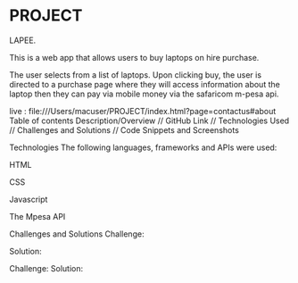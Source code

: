 # PROJECT
LAPEE.

This is a web app that allows users to buy laptops on hire purchase.

The user selects from a list of laptops. Upon clicking buy, the user is directed to a purchase page where they will access information about the laptop then they can pay via mobile money via the safaricom m-pesa api.

live : file:///Users/macuser/PROJECT/index.html?page=contactus#about
Table of contents
Description/Overview // GitHub Link // Technologies Used // Challenges and Solutions // Code Snippets and Screenshots

Technologies
The following languages, frameworks and APIs were used:

HTML

CSS

Javascript

The Mpesa API

Challenges and Solutions
Challenge: 

Solution:

Challenge: 
Solution: 


